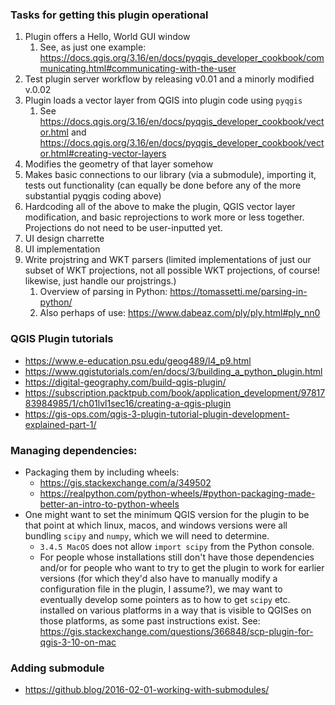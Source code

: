 ### Tasks for getting this plugin operational

1. Plugin offers a Hello, World GUI window
   1. See, as just one example: https://docs.qgis.org/3.16/en/docs/pyqgis_developer_cookbook/communicating.html#communicating-with-the-user 
1. Test plugin server workflow by releasing v0.01 and a minorly modified v.0.02
1. Plugin loads a vector layer from QGIS into plugin code using `pyqgis`
   1. See https://docs.qgis.org/3.16/en/docs/pyqgis_developer_cookbook/vector.html and https://docs.qgis.org/3.16/en/docs/pyqgis_developer_cookbook/vector.html#creating-vector-layers
1. Modifies the geometry of that layer somehow
1. Makes basic connections to our library (via a submodule), importing it, tests out functionality (can equally be done before any of the more substantial pyqgis coding above)
1. Hardcoding all of the above to make the plugin, QGIS vector layer modification, and basic reprojections to work more or less together. Projections do not need to be user-inputted yet.
1. UI design charrette
1. UI implementation
1. Write projstring and WKT parsers (limited implementations of just our subset of WKT projections, not all possible WKT projections, of course! likewise, just handle our projstrings.)
   1. Overview of parsing in Python: https://tomassetti.me/parsing-in-python/
   1. Also perhaps of use: https://www.dabeaz.com/ply/ply.html#ply_nn0 


### QGIS Plugin tutorials
* https://www.e-education.psu.edu/geog489/l4_p9.html 
* https://www.qgistutorials.com/en/docs/3/building_a_python_plugin.html 
* https://digital-geography.com/build-qgis-plugin/
* https://subscription.packtpub.com/book/application_development/9781783984985/1/ch01lvl1sec16/creating-a-qgis-plugin 
* https://gis-ops.com/qgis-3-plugin-tutorial-plugin-development-explained-part-1/ 

### Managing dependencies:
* Packaging them by including wheels:
   * https://gis.stackexchange.com/a/349502 
   * https://realpython.com/python-wheels/#python-packaging-made-better-an-intro-to-python-wheels 
* One might want to set the minimum QGIS version for the plugin to be that point at which linux, macos, and windows versions were all bundling `scipy` and `numpy`, which we will need to determine.
  * `3.4.5 MacOS` does not allow `import scipy` from the Python console. 
  * For people whose installations still don't have those dependencies and/or for people who want to try to get the plugin to work for earlier versions (for which they'd also have to manually modify a configuration file in the plugin, I assume?), we may want to eventually develop some pointers as to how to get `scipy` etc. installed on various platforms in a way that is visible to QGISes on those platforms, as some past instructions exist. See: https://gis.stackexchange.com/questions/366848/scp-plugin-for-qgis-3-10-on-mac

### Adding submodule
* https://github.blog/2016-02-01-working-with-submodules/ 
